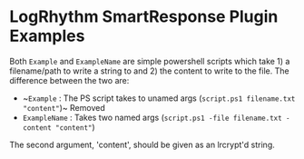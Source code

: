 # LogRhythm SmartResponse Plugin Examples

Both `Example` and `ExampleName` are simple powershell scripts which take 1) a filename/path to write a string to and 2) the content to write to the file. The difference between the two are:

* ~`Example` : The PS script takes to unamed args (`script.ps1 filename.txt "content"`)~ Removed
* `ExampleName` : Takes two named args (`script.ps1 -file filename.txt -content "content"`)

The second argument, 'content', should be given as an lrcrypt'd string.
